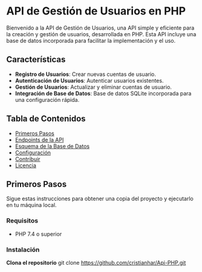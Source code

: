 # API de Gestión de Usuarios en PHP

Bienvenido a la API de Gestión de Usuarios, una API simple y eficiente para la creación y gestión de usuarios, desarrollada en PHP. Esta API incluye una base de datos incorporada para facilitar la implementación y el uso.

## Características

- **Registro de Usuarios**: Crear nuevas cuentas de usuario.
- **Autenticación de Usuarios**: Autenticar usuarios existentes.
- **Gestión de Usuarios**: Actualizar y eliminar cuentas de usuario.
- **Integración de Base de Datos**: Base de datos SQLite incorporada para una configuración rápida.

## Tabla de Contenidos

- [Primeros Pasos](#primeros-pasos)
- [Endpoints de la API](#endpoints-de-la-api)
- [Esquema de la Base de Datos](#esquema-de-la-base-de-datos)
- [Configuración](#configuración)
- [Contribuir](#contribuir)
- [Licencia](#licencia)

## Primeros Pasos

Sigue estas instrucciones para obtener una copia del proyecto y ejecutarlo en tu máquina local.

### Requisitos

- PHP 7.4 o superior


### Instalación

**Clona el repositorio**
   git clone https://github.com/cristianhar/Api-PHP.git
